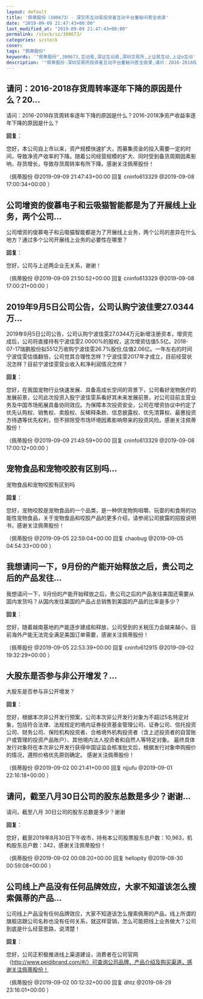 ```yaml
---
layout: default
title: '佩蒂股份（300673）- 深交所互动易投资者互动平台董秘问答全收录'
date: "2019-09-09 21:47:43+00:00"
last_modified_at: "2019-09-09 21:47:43+00:00"
permalink: /stock/sz/300673/
categories: szstock
cover: 
tags: "佩蒂股份"
keywords: '"佩蒂股份",300673,互动易,深证互动易,深圳交易所,上证易互动,上证e互动'
description: '"佩蒂股份-深圳交易所投资者互动平台董秘问答全收录,请问：2016-2018存货周转率逐年下降的原因是什么？2016-2018净资产收益率逐年下降的原因是什么？"'
---
```


## 请问：2016-2018存货周转率逐年下降的原因是什么？20...

请问：2016-2018存货周转率逐年下降的原因是什么？2016-2018净资产收益率逐年下降的原因是什么？

**回复**：

您好，本公司自上市以来，资产规模快速扩大，而募集资金的投入需要一定的时间，导致净资产收率的下降。随着公司经营规模的扩大、同时受到备货周期因素影响，存货增长，导致存货周转率有所下降。感谢关注佩蒂股份！ 

（佩蒂股份  @2019-09-09 21:47:43+00:00 回复 cninfo613329  @2019-09-08 17:00:34+00:00 ）

## 公司增资的俊慕电子和云吸猫智能都是为了开展线上业务，两个公司...

公司增资的俊慕电子和云吸猫智能都是为了开展线上业务，两个公司的差异在什么地方？通过多个公司开展线上业务的必要性在哪里？

**回复**：

您好，公司与上述两企业无关系，谢谢！ 

（佩蒂股份  @2019-09-09 21:50:52+00:00 回复 cninfo613329  @2019-09-08 17:00:21+00:00 ）

## 2019年9月5日公司公告，公司认购宁波佳雯27.0344万...

2019年9月5日公司公告，公司认购宁波佳雯27.0344万元新增注册资本，增资完成后，公司将直接持有宁波佳雯2.0000%的股权，这次增资估值5.5亿。2018-07-17瑞鹏股份拟5512万收购宁波佳雯26.7%股份,估值2.06亿。一年左右的时间宁波佳雯估值翻倍，公司觉其合理性怎样？宁波佳雯2017年才成立，目前经营状况怎样？目前宁波佳雯营业收入和净利润情况怎样？

**回复**：

您好，在我国宠物行业快速发展、具备高成长空间的背景下，公司看好宠物医疗的发展前景，公司此次投资入股宁波佳雯系看好其未来发展前景，对公司目前主营业务及中国市场拓展具备协同效应。为保障本次投资安全，公司在增资协议中约定了优先认购权、销售权、卖股权、反稀释条款、信息披露权、优先清算权、最惠投资方待遇等优先权利，但不排除受市场环境因素影响带来的投资风险。感谢关注佩蒂股份！ 

（佩蒂股份  @2019-09-09 21:49:59+00:00 回复 cninfo613329  @2019-09-08 17:00:12+00:00 ）

## 宠物食品和宠物咬胶有区别吗...

宠物食品和宠物咬胶有区别吗

**回复**：

您好，宠物咬胶是宠物食品的一个品类，是一种供宠物狗咀嚼、玩耍的和食用的功能性宠物食品，关于宠物食品和咬胶产品的更多介绍，请参阅公司披露的招股说明书，感谢关注佩蒂股份！ 

（佩蒂股份  @2019-09-05 22:59:04+00:00 回复 chaobug  @2019-09-05 04:54:33+00:00 ）

## 我想请问一下，9月份的产能开始释放之后，贵公司之后的产品发往...

我想请问一下，9月份的产能开始释放之后，贵公司之后的产品发往美国还需要从国内发货吗？从国内发往美国的产品占总销售到美国的产品的比率是多少？

**回复**：

您好，随着越南基地的产能逐步建成和释放，公司受到的关税压力会越来越小，目前海外产能无法完全满足美国订单需要，感谢关注佩蒂股份！ 

（佩蒂股份  @2019-09-05 22:53:39+00:00 回复 cninfo612915  @2019-09-02 19:32:29+00:00 ）

## 大股东是否参与非公开增发？...

大股东是否参与非公开增发？

**回复**：

您好，根据本次非公开发行预案，公司本次非公开发行对象为不超过5名特定对象，包括符合法律、法规规定的境内证券投资基金管理公司、证券公司、信托投资公司、财务公司、保险机构投资者、合格境外机构投资者（含上述投资者的自营账户或管理的投资产品账户）、其他境内法人投资者和自然人等特定对象。
最终具体发行对象将在本次非公开发行获得中国证监会核准批文后，根据发行对象申购报价的情况，遵照价格优先原则确定。
感谢关注佩蒂股份！ 

（佩蒂股份  @2019-09-02 00:21:41+00:00 回复 njjufu  @2019-09-01 22:16:18+00:00 ）

## 请问，截至八月30日公司的股东总数是多少？谢谢...

请问，截至八月 30日公司的股东总数是多少？谢谢

**回复**：

您好，截至2019年8月30日下午收市，持有本公司股票股东总户数：10,963，机构股东总户数：342，感谢关注佩蒂股份！ 

（佩蒂股份  @2019-09-02 00:08:20+00:00 回复 hellopity  @2019-08-30 00:59:08+00:00 ）

## 公司线上产品没有任何品牌效应，大家不知道该怎么搜索佩蒂的产品...

公司线上产品没有任何品牌效应，大家不知道该怎么搜索佩蒂的产品，线上所谓的旗舰店跟公司名称也没有任何关系，就这样营销，怎么可能把线上业务做大？公司到底是什么经营思路，说清楚！

**回复**：

您好，公司正积极推进线上渠道建设，消费者在公司官网（http://www.peidibrand.com/#/）可查询公司品牌、产品介绍及购买渠道，感谢关注佩蒂股份！ 

（佩蒂股份  @2019-09-02 00:12:32+00:00 回复 dhtz  @2019-08-29 23:16:01+00:00 ）

